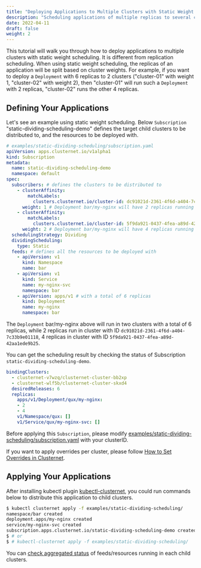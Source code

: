 ```yaml
---
title: "Deploying Applications to Multiple Clusters with Static Weight Scheduling"
description: "Scheduling applications of multiple replicas to several clusters by static cluster weight"
date: 2022-04-11
draft: false
weight: 2
---
```


This tutorial will walk you through how to deploy applications to multiple clusters with static weight scheduling. It is
different from replication scheduling. When using static weight scheduling, the replicas of an application will be split
based on cluster weights. For example, if you want to deploy a `Deployment` with 6 replicas to 2 clusters ("cluster-01"
with weight 1, "cluster-02" with weight 2), then "cluster-01" will run such a `Deployment` with 2 replicas, "cluster-02"
runs the other 4 replicas.

## Defining Your Applications

Let's see an example using static weight scheduling. Below `Subscription` "static-dividing-scheduling-demo" defines the
target child clusters to be distributed to, and the resources to be deployed with.

```yaml
# examples/static-dividing-scheduling/subscription.yaml
apiVersion: apps.clusternet.io/v1alpha1
kind: Subscription
metadata:
  name: static-dividing-scheduling-demo
  namespace: default
spec:
  subscribers: # defines the clusters to be distributed to
    - clusterAffinity:
        matchLabels:
          clusters.clusternet.io/cluster-id: dc91021d-2361-4f6d-a404-7c33b9e01118 # PLEASE UPDATE THIS CLUSTER-ID TO YOURS!!!
      weight: 1 # Deployment bar/my-nginx will have 2 replicas running in this cluster
    - clusterAffinity:
        matchLabels:
          clusters.clusternet.io/cluster-id: 5f9da921-0437-4fea-a89d-42aa1ede9b25 # PLEASE UPDATE THIS CLUSTER-ID TO YOURS!!!
      weight: 2 # Deployment bar/my-nginx will have 4 replicas running in this cluster
  schedulingStrategy: Dividing
  dividingScheduling:
    type: Static
  feeds: # defines all the resources to be deployed with
    - apiVersion: v1
      kind: Namespace
      name: bar
    - apiVersion: v1
      kind: Service
      name: my-nginx-svc
      namespace: bar
    - apiVersion: apps/v1 # with a total of 6 replicas
      kind: Deployment
      name: my-nginx
      namespace: bar
```

The `Deployment` bar/my-nginx above will run in two clusters with a total of 6 replicas, while 2 replicas run in cluster
with ID `dc91021d-2361-4f6d-a404-7c33b9e01118`, 4 replicas in cluster with ID `5f9da921-0437-4fea-a89d-42aa1ede9b25`.

You can get the scheduling result by checking the status of Subscription `static-dividing-scheduling-demo`.

```yaml
bindingClusters:
  - clusternet-v7wzq/clusternet-cluster-bb2xp
  - clusternet-wlf5b/clusternet-cluster-skxd4
  desiredReleases: 6
  replicas:
    apps/v1/Deployment/qux/my-nginx:
    - 2
    - 4
    v1/Namespace/qux: []
    v1/Service/qux/my-nginx-svc: []
```

Before applying this `Subscription`, please
modify [examples/static-dividing-scheduling/subscription.yaml](https://github.com/clusternet/clusternet/blob/main/examples/static-dividing-scheduling/subscription.yaml)
with your clusterID.

If you want to apply overrides per cluster, please follow [How to Set Overrides in Clusternet](/docs/tutorials/multi-cluster-apps/setting-overrides/).

## Applying Your Applications

After installing kubectl plugin [kubectl-clusternet](/docs/kubectl-clusternet/), you could run
commands below to distribute this application to child clusters.

```bash
$ kubectl clusternet apply -f examples/static-dividing-scheduling/
namespace/bar created
deployment.apps/my-nginx created
service/my-nginx-svc created
subscription.apps.clusternet.io/static-dividing-scheduling-demo created
$ # or
$ # kubectl-clusternet apply -f examples/static-dividing-scheduling/
```

You can [check aggregated status](docs/tutorials/multi-cluster-apps/aggregated-status/) of feeds/resources running in
each child clusters.
